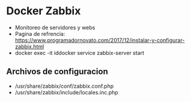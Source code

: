 # Docker Zabbix
* Monitoreo de servidores y webs
* Pagina de refrencia: https://www.programadornovato.com/2017/12/instalar-y-configurar-zabbix.html
* docker exec -it iddocker service zabbix-server start

## Archivos de configuracion
* /usr/share/zabbix/conf/zabbix.conf.php
* /usr/share/zabbix/include/locales.inc.php